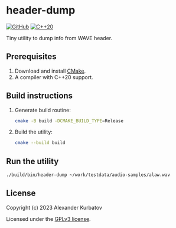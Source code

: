 # header-dump
[![GitHub](https://img.shields.io/github/license/alkurbatov/header-dump)](https://github.com/alkurbatov/header-dump/blob/main/LICENSE)
[![C++20](https://img.shields.io/badge/C%2B%2B-20-green.svg)](https://isocpp.org/std/the-standard)

Tiny utility to dump info from WAVE header.

## Prerequisites
1. Download and install [CMake](https://cmake.org/download/).
2. A compiler with C++20 support.

## Build instructions
1. Generate build routine:
   ``` bash
   cmake -B build -DCMAKE_BUILD_TYPE=Release
   ```

2. Build the utility:
   ``` bash
   cmake --build build
   ```

## Run the utility
   ```bash
   ./build/bin/header-dump ~/work/testdata/audio-samples/alaw.wav
   ```

## License
Copyright (c) 2023 Alexander Kurbatov

Licensed under the [GPLv3 license](LICENSE).
